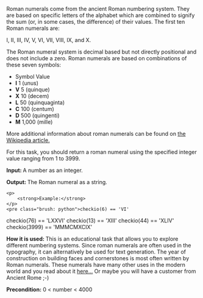 <div class="task-description-text">
                        <p>
    Roman numerals come from the ancient Roman numbering system.
    They are based on specific letters of the alphabet which are combined to signify the sum
    (or, in some cases, the difference) of their values. The first ten Roman
    numerals are:
</p>
<p>I, II, III, IV, V, VI, VII, VIII, IX, and X.</p>
<p>
    The Roman numeral system is decimal based but not directly positional and does not
    include a zero. Roman numerals are based on combinations of these seven symbols:
</p>
<ul>
    <li>Symbol Value</li>
<li><strong>I</strong> 1 (unus)</li>
<li><strong>V</strong> 5 (quinque)</li>
<li><strong>X</strong> 10 (decem)</li>
<li><strong>L</strong> 50 (quinquaginta)</li>
<li><strong>C</strong> 100 (centum)</li>
<li><strong>D</strong> 500 (quingenti)</li>
<li><strong>M</strong> 1,000 (mille)</li>
    </ul>
<p>More additional information about roman numerals can be found on
    <a href="http://en.wikipedia.org/wiki/Roman_numerals"
       target="_blank">the Wikipedia article.</a>
</p>
<p>For this task, you should return a roman numeral using the specified integer value ranging from 1 to 3999.</p>

<p>
    <strong>Input: </strong> A number as an integer.
</p>

<p>
    <strong>Output: </strong> The Roman numeral as a string.
</p>

<div class="for_info_only">

    <p>
        <strong>Example:</strong>
    </p>
    <pre class="brush: python">checkio(6) == 'VI'
checkio(76) == 'LXXVI'
checkio(13) == 'XIII'
checkio(44) == 'XLIV'
checkio(3999) == 'MMMCMXCIX'
</pre>
</div>

<p class="for_info_only">
    <strong>How it is used: </strong>
    This is an educational task that allows you to explore different numbering systems.
    Since roman numerals are often used in the typography,
    it can alternatively be used for text generation.
    The year of construction on building faces and cornerstones is most often written by Roman numerals.
    These numerals have many other uses in the modern world and you read about it
    <a href="http://en.wikipedia.org/wiki/Roman_numerals#Modern_usage">here...</a>
    Or maybe you will have a customer from Ancient Rome ;-)
</p>

<p>
    <strong>Precondition:</strong> 0 &lt; number &lt; 4000
</p>

   </div>

